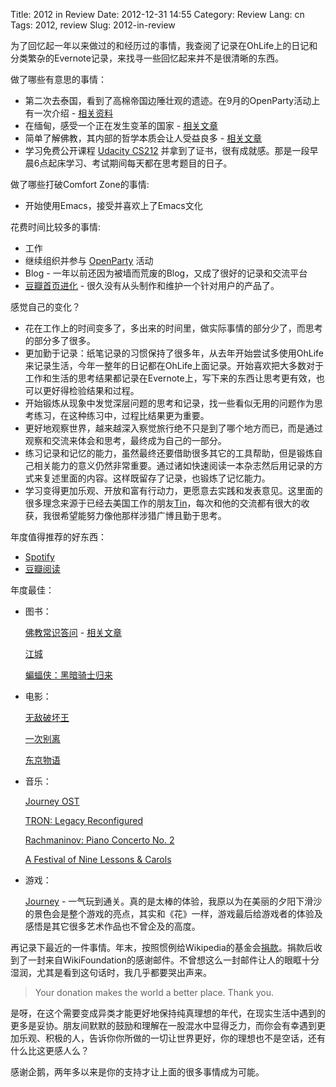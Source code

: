 Title: 2012 in Review
Date: 2012-12-31 14:55
Category: Review
Lang: cn
Tags: 2012, review
Slug: 2012-in-review

为了回忆起一年以来做过的和经历过的事情，我查阅了记录在OhLife上的日记和分类繁杂的Evernote记录，来找寻一些回忆起来并不是很清晰的东西。

做了哪些有意思的事情：

* 第二次去泰国，看到了高棉帝国边陲壮观的遗迹。在9月的OpenParty活动上有一次介绍 - [相关资料](https://speakerdeck.com/cnborn/journey-to-thailand-isan)
* 在缅甸，感受一个正在发生变革的国家 - [相关文章](http://cnborn.net/blog/tag/%E7%BC%85%E7%94%B8/)
* 简单了解佛教，其内部的哲学本质会让人受益良多 - [相关文章](http://cnborn.net/blog/2012/08/buddhism-101/)
* 学习免费公开课程 [Udacity CS212](http://www.udacity.com/overview/Course/cs212) 并拿到了证书，很有成就感。那是一段早晨6点起床学习、考试期间每天都在思考题目的日子。


做了哪些打破Comfort Zone的事情:

* 开始使用Emacs，接受并喜欢上了Emacs文化


花费时间比较多的事情:

 * 工作
 * 继续组织并参与 [OpenParty](http://www.beijing-open-party.org) 活动
 * Blog - 一年以前还因为被墙而荒废的Blog，又成了很好的记录和交流平台
 * [豆瓣首页进化](http://cnborn.net/blog/2012/10/douban-dislike_chrome_extension/) - 很久没有从头制作和维护一个针对用户的产品了。


感觉自己的变化？

 * 花在工作上的时间变多了，多出来的时间里，做实际事情的部分少了，而思考的部分多了很多。
 * 更加勤于记录：纸笔记录的习惯保持了很多年，从去年开始尝试多使用OhLife来记录生活，今年一整年的日记都在OhLife上面记录。开始喜欢把大多数对于工作和生活的思考结果都记录在Evernote上，写下来的东西让思考更有效，也可以更好得检验结果和过程。
 * 开始锻炼从现象中发觉深层问题的思考和记录，找一些看似无用的问题作为思考练习，在这种练习中，过程比结果更为重要。
 * 更好地观察世界，越来越深入察觉旅行绝不只是到了哪个地方而已，而是通过观察和交流来体会和思考，最终成为自己的一部分。
 * 练习记录和记忆的能力，虽然最终还要借助很多其它的工具帮助，但是锻炼自己相关能力的意义仍然非常重要。通过诸如快速阅读一本杂志然后用记录的方式来复述里面的内容。这样既留存了记录，也锻炼了记忆能力。
 * 学习变得更加乐观、开放和富有行动力，更愿意去实践和发表意见。这里面的很多理念来源于已经去美国工作的朋友[Tin](http://www.diamondtin.com/)，每次和他的交流都有很大的收获，我很希望能努力像他那样涉猎广博且勤于思考。


年度值得推荐的好东西：

 * [Spotify](http://www.spotify.com)
 * [豆瓣阅读](http://read.douban.com)

年度最佳：

 * 图书：
 
    [佛教常识答问](http://book.douban.com/subject/1038746/) - [相关文章](http://cnborn.net/blog/2012/08/buddhism-101/)
    
    [江城](http://book.douban.com/subject/7060185/)
    
    [蝙蝠侠：黑暗骑士归来](http://book.douban.com/subject/10945834/)

 * 电影：
 
    [无敌破坏王](http://movie.douban.com/subject/6534248/)
   
    [一次别离](http://movie.douban.com/subject/5964718/)
   
    [东京物语](http://movie.douban.com/subject/1291568/)

 * 音乐：
 
    [Journey OST](http://music.douban.com/subject/10587635/)

    [TRON: Legacy Reconfigured](http://music.douban.com/subject/6004697/)
    
    [Rachmaninov: Piano Concerto No. 2](http://music.douban.com/subject/3692126/)

    [A Festival of Nine Lessons & Carols](http://music.douban.com/subject/5387357/)


 * 游戏：
   
    [Journey](http://www.douban.com/subject/10734057/) - 一气玩到通关。真的是太棒的体验，我原以为在美丽的夕阳下滑沙的景色会是整个游戏的亮点，其实和《花》一样，游戏最后给游戏者的体验及感悟是其它很多艺术作品也不曾企及的高度。 


再记录下最近的一件事情。年末，按照惯例给Wikipedia的基金会[捐款](http://www.douban.com/people/CNBorn/status/1068076712/)。捐款后收到了一封来自WikiFoundation的感谢邮件。不曾想这么一封邮件让人的眼眶十分湿润，尤其是看到这句话时，我几乎都要哭出声来。

> Your donation makes the world a better place. Thank you.

是呀，在这个需要变成异类才能更好地保持纯真理想的年代，在现实生活中遇到的更多是妥协。朋友间默默的鼓励和理解在一股混水中显得乏力，而你会有幸遇到更加乐观、积极的人，告诉你你所做的一切让世界更好，你的理想也不是空话，还有什么比这更感人么？


感谢企鹅，两年多以来是你的支持才让上面的很多事情成为可能。
